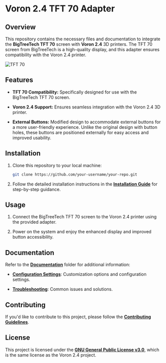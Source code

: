 # Voron 2.4 TFT 70 Adapter

## Overview

This repository contains the necessary files and documentation to integrate the **BigTreeTech TFT 70** screen with **Voron 2.4** 3D printers. The TFT 70 screen from BigTreeTech is a high-quality display, and this adapter ensures compatibility with the Voron 2.4 printer.

![TFT 70](https://biqu.equipment/products/bigtreetech-pi-tft43-v2-0-screen-board?_pos=1&_sid=49243165b&_ss=r&variant=39337700786274)

## Features

- **TFT 70 Compatibility:** Specifically designed for use with the BigTreeTech TFT 70 screen.
  
- **Voron 2.4 Support:** Ensures seamless integration with the Voron 2.4 3D printer.

- **External Buttons:** Modified design to accommodate external buttons for a more user-friendly experience. Unlike the original design with button holes, these buttons are positioned externally for easy access and improved usability.

## Installation

1. Clone this repository to your local machine:

    ```bash
    git clone https://github.com/your-username/your-repo.git
    ```

2. Follow the detailed installation instructions in the [**Installation Guide**](/docs/installation.md) for step-by-step guidance.

## Usage

1. Connect the BigTreeTech TFT 70 screen to the Voron 2.4 printer using the provided adapter.

2. Power on the system and enjoy the enhanced display and improved button accessibility.

## Documentation

Refer to the [**Documentation**](/docs) folder for additional information:

- [**Configuration Settings**](/docs/configuration.md): Customization options and configuration settings.

- [**Troubleshooting**](/docs/troubleshooting.md): Common issues and solutions.

## Contributing

If you'd like to contribute to this project, please follow the [**Contributing Guidelines**](/CONTRIBUTING.md).

## License

This project is licensed under the [**GNU General Public License v3.0**](https://github.com/cristianku/BTT_TFT_70_VORON_2/blob/main/LICENSE.txt), which is the same license as the Voron 2.4 project.
